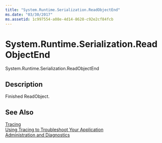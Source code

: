 ```yaml
---
title: "System.Runtime.Serialization.ReadObjectEnd"
ms.date: "03/30/2017"
ms.assetid: 1c997554-a08e-4d14-8628-c92e2cf84fcb
---
```

# System.Runtime.Serialization.ReadObjectEnd
System.Runtime.Serialization.ReadObjectEnd  
  
## Description  
 Finished ReadObject.  
  
## See Also  
 [Tracing](../../../../../docs/framework/wcf/diagnostics/tracing/index.md)  
 [Using Tracing to Troubleshoot Your Application](../../../../../docs/framework/wcf/diagnostics/tracing/using-tracing-to-troubleshoot-your-application.md)  
 [Administration and Diagnostics](../../../../../docs/framework/wcf/diagnostics/index.md)

